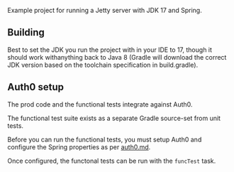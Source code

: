 Example project for running a Jetty server with JDK 17 and Spring.


## Building

Best to set the JDK you run the project with in your IDE to 17, though it 
should work withanything back to Java 8 (Gradle will download the correct 
JDK version based on the toolchain specification in build.gradle).


## Auth0 setup

The prod code and the functional tests integrate against Auth0.

The functional test suite exists as a separate Gradle source-set from unit
tests.

Before you can run the functional tests, you must setup Auth0 and configure
the Spring properties as per [auth0.md](./doc/auth0.md).

Once configured, the functonal tests can be run with the `funcTest` task.




